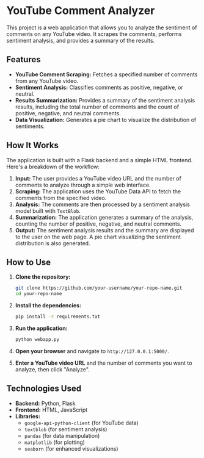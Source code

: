# YouTube Comment Analyzer

This project is a web application that allows you to analyze the sentiment of comments on any YouTube video. It scrapes the comments, performs sentiment analysis, and provides a summary of the results.

## Features

- **YouTube Comment Scraping:** Fetches a specified number of comments from any YouTube video.
- **Sentiment Analysis:** Classifies comments as positive, negative, or neutral.
- **Results Summarization:** Provides a summary of the sentiment analysis results, including the total number of comments and the count of positive, negative, and neutral comments.
- **Data Visualization:** Generates a pie chart to visualize the distribution of sentiments.

## How It Works

The application is built with a Flask backend and a simple HTML frontend. Here's a breakdown of the workflow:

1.  **Input:** The user provides a YouTube video URL and the number of comments to analyze through a simple web interface.
2.  **Scraping:** The application uses the YouTube Data API to fetch the comments from the specified video.
3.  **Analysis:** The comments are then processed by a sentiment analysis model built with `TextBlob`.
4.  **Summarization:** The application generates a summary of the analysis, counting the number of positive, negative, and neutral comments.
5.  **Output:** The sentiment analysis results and the summary are displayed to the user on the web page. A pie chart visualizing the sentiment distribution is also generated.

## How to Use

1.  **Clone the repository:**
    ```bash
    git clone https://github.com/your-username/your-repo-name.git
    cd your-repo-name
    ```

2.  **Install the dependencies:**
    ```bash
    pip install -r requirements.txt
    ```

3.  **Run the application:**
    ```bash
    python webapp.py
    ```

4.  **Open your browser** and navigate to `http://127.0.0.1:5000/`.

5.  **Enter a YouTube video URL** and the number of comments you want to analyze, then click "Analyze".

## Technologies Used

- **Backend:** Python, Flask
- **Frontend:** HTML, JavaScript
- **Libraries:**
    - `google-api-python-client` (for YouTube data)
    - `textblob` (for sentiment analysis)
    - `pandas` (for data manipulation)
    - `matplotlib` (for plotting)
    - `seaborn` (for enhanced visualizations)
